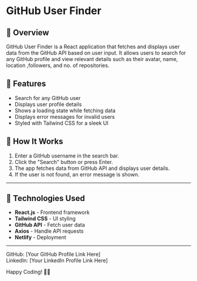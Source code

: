 # GitHub User Finder

## 🚀 Overview
GitHub User Finder is a React application that fetches and displays user data from the GitHub API based on user input. It allows users to search for any GitHub profile and view relevant details such as their avatar, name, location ,followers, and no. of repositories.

## 📌 Features
- Search for any GitHub user
- Displays user profile details
- Shows a loading state while fetching data
- Displays error messages for invalid users
- Styled with Tailwind CSS for a sleek UI


## 📌 How It Works
1. Enter a GitHub username in the search bar.
2. Click the "Search" button or press Enter.
3. The app fetches data from GitHub API and displays user details.
4. If the user is not found, an error message is shown.


---

## 🎨 Technologies Used
- **React.js** - Frontend framework
- **Tailwind CSS** - UI styling
- **GitHub API** - Fetch user data
- **Axios** - Handle API requests
- **Netlify** - Deployment

---



GitHub: [Your GitHub Profile Link Here]  
LinkedIn: [Your LinkedIn Profile Link Here]  

Happy Coding! 🚀🎉



